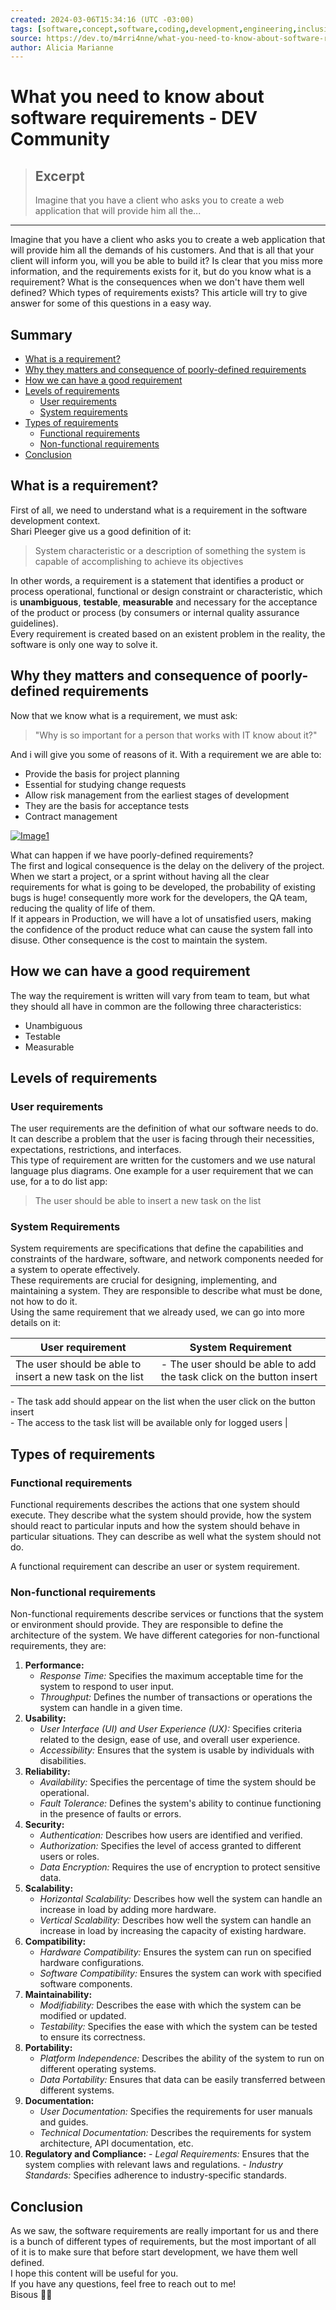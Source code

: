 ```yaml
---
created: 2024-03-06T15:34:16 (UTC -03:00)
tags: [software,concept,software,coding,development,engineering,inclusive,community]
source: https://dev.to/m4rri4nne/what-you-need-to-know-about-software-requirements-2hc0
author: Alicia Marianne
---
```


# What you need to know about software requirements - DEV Community

> ## Excerpt
> Imagine that you have a client who asks you to create a web application that will provide him all the...

---
Imagine that you have a client who asks you to create a web application that will provide him all the demands of his customers. And that is all that your client will inform you, will you be able to build it? Is clear that you miss more information, and the requirements exists for it, but do you know what is a requirement? What is the consequences when we don't have them well defined? Which types of requirements exists? This article will try to give answer for some of this questions in a easy way.

## [](https://dev.to/m4rri4nne/what-you-need-to-know-about-software-requirements-2hc0#summary)Summary

-   [What is a requirement?](https://dev.to/m4rri4nne/what-you-need-to-know-about-software-requirements-2hc0#what-is-a-requirement)
-   [Why they matters and consequence of poorly-defined requirements](https://dev.to/m4rri4nne/what-you-need-to-know-about-software-requirements-2hc0#why-they-matters-and-consequence-of-poorly-defined-requirements)
-   [How we can have a good requirement](https://dev.to/m4rri4nne/what-you-need-to-know-about-software-requirements-2hc0#how-we-can-have-a-good-requirement)
-   [Levels of requirements](https://dev.to/m4rri4nne/what-you-need-to-know-about-software-requirements-2hc0#levels-of-requirements)
    -   [User requirements](https://dev.to/m4rri4nne/what-you-need-to-know-about-software-requirements-2hc0#user-requirements)
    -   [System requirements](https://dev.to/m4rri4nne/what-you-need-to-know-about-software-requirements-2hc0#system-requirements)
-   [Types of requirements](https://dev.to/m4rri4nne/what-you-need-to-know-about-software-requirements-2hc0#types-of-requirements)
    -   [Functional requirements](https://dev.to/m4rri4nne/what-you-need-to-know-about-software-requirements-2hc0#functional-requirements)
    -   [Non-functional requirements](https://dev.to/m4rri4nne/what-you-need-to-know-about-software-requirements-2hc0#non-functional-requirements)
-   [Conclusion](https://dev.to/m4rri4nne/what-you-need-to-know-about-software-requirements-2hc0#conclusion)

## [](https://dev.to/m4rri4nne/what-you-need-to-know-about-software-requirements-2hc0#what-is-a-requirement)What is a requirement?

First of all, we need to understand what is a requirement in the software development context.  
Shari Pleeger give us a good definition of it:

> System characteristic or a description of something the system is capable of accomplishing to achieve its objectives

In other words, a requirement is a statement that identifies a product or process operational, functional or design constraint or characteristic, which is **unambiguous**, **testable**, **measurable** and necessary for the acceptance of the product or process (by consumers or internal quality assurance guidelines).  
Every requirement is created based on an existent problem in the reality, the software is only one way to solve it.

## [](https://dev.to/m4rri4nne/what-you-need-to-know-about-software-requirements-2hc0#why-they-matters-and-consequence-of-poorlydefined-requirements)Why they matters and consequence of poorly-defined requirements

Now that we know what is a requirement, we must ask:

> "Why is so important for a person that works with IT know about it?"

And i will give you some of reasons of it. With a requirement we are able to:

-   Provide the basis for project planning
-   Essential for studying change requests
-   Allow risk management from the earliest stages of development
-   They are the basis for acceptance tests
-   Contract management

[![Image1](https://media.dev.to/cdn-cgi/image/width=800%2Cheight=%2Cfit=scale-down%2Cgravity=auto%2Cformat=auto/https%3A%2F%2Fdev-to-uploads.s3.amazonaws.com%2Fuploads%2Farticles%2Fx13z95rmek1u9g1bhnu4.png)](https://media.dev.to/cdn-cgi/image/width=800%2Cheight=%2Cfit=scale-down%2Cgravity=auto%2Cformat=auto/https%3A%2F%2Fdev-to-uploads.s3.amazonaws.com%2Fuploads%2Farticles%2Fx13z95rmek1u9g1bhnu4.png)

What can happen if we have poorly-defined requirements?  
The first and logical consequence is the delay on the delivery of the project. When we start a project, or a sprint without having all the clear requirements for what is going to be developed, the probability of existing bugs is huge! consequently more work for the developers, the QA team, reducing the quality of life of them.  
If it appears in Production, we will have a lot of unsatisfied users, making the confidence of the product reduce what can cause the system fall into disuse. Other consequence is the cost to maintain the system.

## [](https://dev.to/m4rri4nne/what-you-need-to-know-about-software-requirements-2hc0#how-we-can-have-a-good-requirement)How we can have a good requirement

The way the requirement is written will vary from team to team, but what they should all have in common are the following three characteristics:

-   Unambiguous
-   Testable
-   Measurable

## [](https://dev.to/m4rri4nne/what-you-need-to-know-about-software-requirements-2hc0#levels-of-requirements)Levels of requirements

### [](https://dev.to/m4rri4nne/what-you-need-to-know-about-software-requirements-2hc0#user-requirements)User requirements

The user requirements are the definition of what our software needs to do. It can describe a problem that the user is facing through their necessities, expectations, restrictions, and interfaces.  
This type of requirement are written for the customers and we use natural language plus diagrams. One example for a user requirement that we can use, for a to do list app:

> The user should be able to insert a new task on the list

### [](https://dev.to/m4rri4nne/what-you-need-to-know-about-software-requirements-2hc0#system-requirements)System Requirements

System requirements are specifications that define the capabilities and constraints of the hardware, software, and network components needed for a system to operate effectively.  
These requirements are crucial for designing, implementing, and maintaining a system. They are responsible to describe what must be done, not how to do it.  
Using the same requirement that we already used, we can go into more details on it:

| User requirement | System Requirement |
| --- | --- |
| The user should be able to insert a new task on the list | \- The user should be able to add the task click on the button insert  
\- The task add should appear on the list when the user click on the button  
insert  
\- The access to the task list will be available only for logged users |

## [](https://dev.to/m4rri4nne/what-you-need-to-know-about-software-requirements-2hc0#types-of-requirements)Types of requirements

### [](https://dev.to/m4rri4nne/what-you-need-to-know-about-software-requirements-2hc0#functional-requirements)Functional requirements

Functional requirements describes the actions that one system should execute. They describe what the system should provide, how the system should react to particular inputs and how the system should behave in particular situations. They can describe as well what the system should not do.

A functional requirement can describe an user or system requirement.

### [](https://dev.to/m4rri4nne/what-you-need-to-know-about-software-requirements-2hc0#nonfunctional-requirements)Non-functional requirements

Non-functional requirements describe services or functions that the system or environment should provide. They are responsible to define the architecture of the system. We have different categories for non-functional requirements, they are:

1.  **Performance:**
    -   _Response Time:_ Specifies the maximum acceptable time for the system to respond to user input.
    -   _Throughput:_ Defines the number of transactions or operations the system can handle in a given time.
2.  **Usability:**
    -   _User Interface (UI) and User Experience (UX):_ Specifies criteria related to the design, ease of use, and overall user experience.
    -   _Accessibility:_ Ensures that the system is usable by individuals with disabilities.
3.  **Reliability:**
    -   _Availability:_ Specifies the percentage of time the system should be operational.
    -   _Fault Tolerance:_ Defines the system's ability to continue functioning in the presence of faults or errors.
4.  **Security:**
    -   _Authentication:_ Describes how users are identified and verified.
    -   _Authorization:_ Specifies the level of access granted to different users or roles.
    -   _Data Encryption:_ Requires the use of encryption to protect sensitive data.
5.  **Scalability:**
    -   _Horizontal Scalability:_ Describes how well the system can handle an increase in load by adding more hardware.
    -   _Vertical Scalability:_ Describes how well the system can handle an increase in load by increasing the capacity of existing hardware.
6.  **Compatibility:**
    -   _Hardware Compatibility:_ Ensures the system can run on specified hardware configurations.
    -   _Software Compatibility:_ Ensures the system can work with specified software components.
7.  **Maintainability:**
    -   _Modifiability:_ Describes the ease with which the system can be modified or updated.
    -   _Testability:_ Specifies the ease with which the system can be tested to ensure its correctness.
8.  **Portability:**
    -   _Platform Independence:_ Describes the ability of the system to run on different operating systems.
    -   _Data Portability:_ Ensures that data can be easily transferred between different systems.
9.  **Documentation:**
    -   _User Documentation:_ Specifies the requirements for user manuals and guides.
    -   _Technical Documentation:_ Describes the requirements for system architecture, API documentation, etc.
10.  **Regulatory and Compliance:**
    -   _Legal Requirements:_ Ensures that the system complies with relevant laws and regulations.
    -   _Industry Standards:_ Specifies adherence to industry-specific standards.

## [](https://dev.to/m4rri4nne/what-you-need-to-know-about-software-requirements-2hc0#conclusion)Conclusion

As we saw, the software requirements are really important for us and there is a bunch of different types of requirements, but the most important of all of it is to make sure that before start development, we have them well defined.  
I hope this content will be useful for you.   
If you have any questions, feel free to reach out to me!   
Bisous 💅🏼
